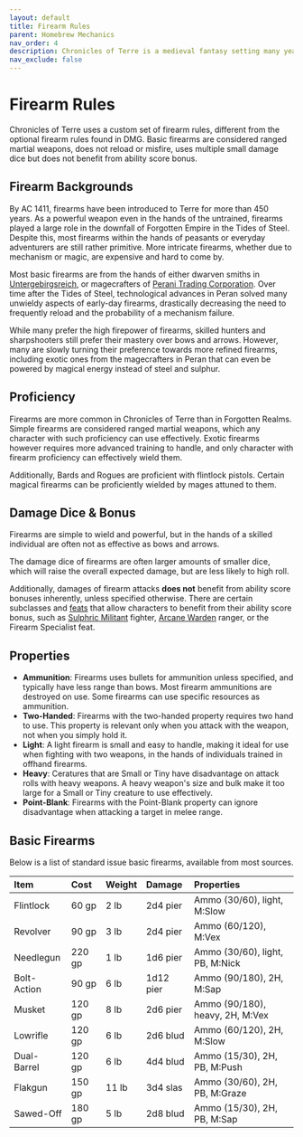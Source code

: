 ```yaml
---
layout: default
title: Firearm Rules
parent: Homebrew Mechanics
nav_order: 4
description: Chronicles of Terre is a medieval fantasy setting many years in the writing.
nav_exclude: false
---
```


# Firearm Rules

Chronicles of Terre uses a custom set of firearm rules, different from the optional firearm rules found in DMG. Basic firearms are considered ranged martial weapons, does not reload or misfire, uses multiple small damage dice but does not benefit from ability score bonus.

## Firearm Backgrounds

By AC 1411, firearms have been introduced to Terre for more than 450 years. As a powerful weapon even in the hands of the untrained, firearms played a large role in the downfall of Forgotten Empire in the Tides of Steel. Despite this, most firearms within the hands of peasants or everyday adventurers are still rather primitive. More intricate firearms, whether due to mechanism or magic, are expensive and hard to come by.

Most basic firearms are from the hands of either dwarven smiths in [Untergebirgsreich](../region/Hollunberg), or magecrafters of [Perani Trading Corporation](../region/Peran). Over time after the Tides of Steel, technological advances in Peran solved many unwieldy aspects of early-day firearms, drastically decreasing the need to frequently reload and the probability of a mechanism failure.

While many prefer the high firepower of firearms, skilled hunters and sharpshooters still prefer their mastery over bows and arrows. However, many are slowly turning their preference towards more refined firearms, including exotic ones from the magecrafters in Peran that can even be powered by magical energy instead of steel and sulphur.

## Proficiency

Firearms are more common in Chronicles of Terre than in Forgotten Realms. Simple firearms are considered ranged martial weapons, which any character with such proficiency can use effectively. Exotic firearms however requires more advanced training to handle, and only character with firearm proficiency can effectively wield them.

Additionally, Bards and Rogues are proficient with flintlock pistols. Certain magical firearms can be proficiently wielded by mages attuned to them.

## Damage Dice & Bonus

Firearms are simple to wield and powerful, but in the hands of a skilled individual are often not as effective as bows and arrows.

The damage dice of firearms are often larger amounts of smaller dice, which will raise the overall expected damage, but are less likely to high roll.

Additionally, damages of firearm attacks **does not** benefit from ability score bonuses inherently, unless specified otherwise. There are certain subclasses and [feats](Feats) that allow characters to benefit from their ability score bonus, such as [Sulphric Militant](../subclasses/Fighter-Sulphric) fighter, [Arcane Warden](../subclasses/Ranger-Warden) ranger, or the Firearm Specialist feat.

## Properties

- **Ammunition**: Firearms uses bullets for ammunition unless specified, and typically have less range than bows. Most firearm ammunitions are destroyed on use. Some firearms can use specific resources as ammunition.
- **Two-Handed**: Firearms with the two-handed property requires two hand to use. This property is relevant only when you attack with the weapon, not when you simply hold it.
- **Light**: A light firearm is small and easy to handle, making it ideal for use when fighting with two weapons, in the hands of individuals trained in offhand firearms.
- **Heavy**: Ceratures that are Small or Tiny have disadvantage on attack rolls with heavy weapons. A heavy weapon's size and bulk make it too large for a Small or Tiny creature to use effectively.
- **Point-Blank**: Firearms with the Point-Blank property can ignore disadvantage when attacking a target in melee range.

## Basic Firearms

Below is a list of standard issue basic firearms, available from most sources.

| Item        | Cost   | Weight | Damage   | Properties                       |
|:------------|:-------|:-------|:---------|:---------------------------------|
| Flintlock   | 60 gp  | 2 lb   | 2d4 pier | Ammo (30/60), light, M:Slow      |
| Revolver    | 90 gp  | 3 lb   | 2d4 pier | Ammo (60/120), M:Vex             |
| Needlegun   | 220 gp | 1 lb   | 1d6 pier | Ammo (30/60), light, PB, M:Nick  |
| Bolt-Action | 90 gp  | 6 lb  | 1d12 pier | Ammo (90/180), 2H, M:Sap         |
| Musket      | 120 gp | 8 lb   | 2d6 pier | Ammo (90/180), heavy, 2H, M:Vex  |
| Lowrifle    | 120 gp | 6 lb   | 2d6 blud | Ammo (60/120), 2H, M:Slow        |
| Dual-Barrel | 120 gp | 6 lb   | 4d4 blud | Ammo (15/30), 2H, PB, M:Push     |
| Flakgun     | 150 gp | 11 lb  | 3d4 slas | Ammo (30/60), 2H, PB, M:Graze    |
| Sawed-Off   | 180 gp | 5 lb   | 2d8 blud | Ammo (15/30), 2H, PB, M:Sap      |